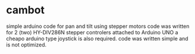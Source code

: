 # cambot
simple arduino code for pan and tilt using stepper motors
code was written for 2 (two) HY-DIV286N stepper controlers attached to Arduino UNO
a cheapo  arduino type joystick is also required.
code was written simple and is not optimized.
